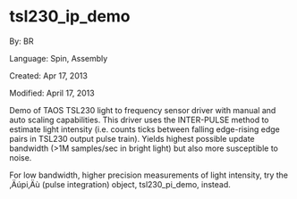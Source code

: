 # tsl230_ip_demo

By: BR

Language: Spin, Assembly

Created: Apr 17, 2013

Modified: April 17, 2013

Demo of TAOS TSL230 light to frequency sensor driver with manual and auto scaling capabilities. This driver uses the INTER-PULSE method to estimate light intensity (i.e. counts ticks between falling edge-rising edge pairs in TSL230 output pulse train). Yields highest possible update bandwidth (>1M samples/sec in bright light) but also more susceptible to noise.

For low bandwidth, higher precision measurements of light intensity, try the ‚Äúpi‚Äù (pulse integration) object, tsl230\_pi\_demo, instead.
